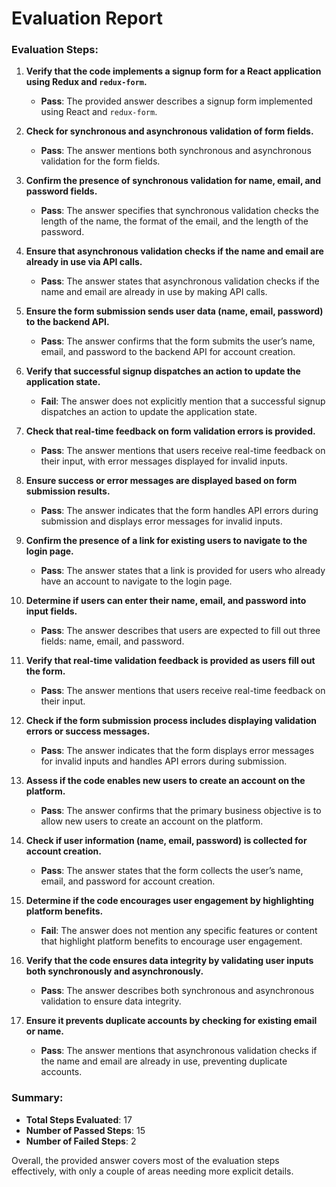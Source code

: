 # Evaluation Report

### Evaluation Steps:

1. **Verify that the code implements a signup form for a React application using Redux and `redux-form`.**
   - **Pass**: The provided answer describes a signup form implemented using React and `redux-form`.

2. **Check for synchronous and asynchronous validation of form fields.**
   - **Pass**: The answer mentions both synchronous and asynchronous validation for the form fields.

3. **Confirm the presence of synchronous validation for name, email, and password fields.**
   - **Pass**: The answer specifies that synchronous validation checks the length of the name, the format of the email, and the length of the password.

4. **Ensure that asynchronous validation checks if the name and email are already in use via API calls.**
   - **Pass**: The answer states that asynchronous validation checks if the name and email are already in use by making API calls.

5. **Ensure the form submission sends user data (name, email, password) to the backend API.**
   - **Pass**: The answer confirms that the form submits the user’s name, email, and password to the backend API for account creation.

6. **Verify that successful signup dispatches an action to update the application state.**
   - **Fail**: The answer does not explicitly mention that a successful signup dispatches an action to update the application state.

7. **Check that real-time feedback on form validation errors is provided.**
   - **Pass**: The answer mentions that users receive real-time feedback on their input, with error messages displayed for invalid inputs.

8. **Ensure success or error messages are displayed based on form submission results.**
   - **Pass**: The answer indicates that the form handles API errors during submission and displays error messages for invalid inputs.

9. **Confirm the presence of a link for existing users to navigate to the login page.**
   - **Pass**: The answer states that a link is provided for users who already have an account to navigate to the login page.

10. **Determine if users can enter their name, email, and password into input fields.**
    - **Pass**: The answer describes that users are expected to fill out three fields: name, email, and password.

11. **Verify that real-time validation feedback is provided as users fill out the form.**
    - **Pass**: The answer mentions that users receive real-time feedback on their input.

12. **Check if the form submission process includes displaying validation errors or success messages.**
    - **Pass**: The answer indicates that the form displays error messages for invalid inputs and handles API errors during submission.

13. **Assess if the code enables new users to create an account on the platform.**
    - **Pass**: The answer confirms that the primary business objective is to allow new users to create an account on the platform.

14. **Check if user information (name, email, password) is collected for account creation.**
    - **Pass**: The answer states that the form collects the user’s name, email, and password for account creation.

15. **Determine if the code encourages user engagement by highlighting platform benefits.**
    - **Fail**: The answer does not mention any specific features or content that highlight platform benefits to encourage user engagement.

16. **Verify that the code ensures data integrity by validating user inputs both synchronously and asynchronously.**
    - **Pass**: The answer describes both synchronous and asynchronous validation to ensure data integrity.

17. **Ensure it prevents duplicate accounts by checking for existing email or name.**
    - **Pass**: The answer mentions that asynchronous validation checks if the name and email are already in use, preventing duplicate accounts.

### Summary:

- **Total Steps Evaluated**: 17
- **Number of Passed Steps**: 15
- **Number of Failed Steps**: 2

Overall, the provided answer covers most of the evaluation steps effectively, with only a couple of areas needing more explicit details.